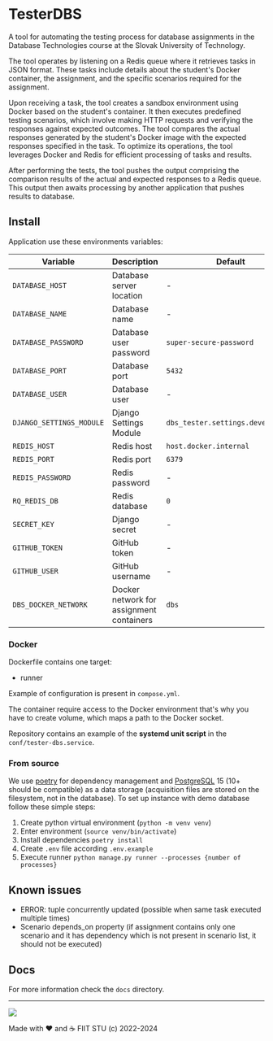 # TesterDBS

A tool for automating the testing process for database assignments in the Database Technologies course at the Slovak
University of Technology.

The tool operates by listening on a Redis queue where it retrieves tasks in JSON format. These tasks include
details about the student's Docker container, the assignment, and the specific scenarios required for the assignment.

Upon receiving a task, the tool creates a sandbox environment using Docker based on the student's container.
It then executes predefined testing scenarios, which involve making HTTP requests and verifying the responses
against expected outcomes. The tool compares the actual responses generated by the student's Docker image with
the expected responses specified in the task. To optimize its operations, the tool leverages Docker and Redis
for efficient processing of tasks and results. 

After performing the tests, the tool pushes the output comprising the comparison results of the actual 
and expected responses to a Redis queue. This output then awaits processing by another application 
that pushes results to database.

## Install

Application use these environments variables:

| Variable                 | Description                              | Default                           | Example                            |
|--------------------------|------------------------------------------|-----------------------------------|------------------------------------|
| `DATABASE_HOST`          | Database server location                 | -                                 | `docker.for.mac.localhost`         |
| `DATABASE_NAME`          | Database name                            | -                                 | `tester`                           |
| `DATABASE_PASSWORD`      | Database user password                   | `super-secure-password`           |                                    |
| `DATABASE_PORT`          | Database port                            | `5432`                            | `5432`                             |
| `DATABASE_USER`          | Database user                            | -                                 | `tester`                           |
| `DJANGO_SETTINGS_MODULE` | Django Settings Module                   | `dbs_tester.settings.development` | `dbs_tester.settings.production`   |
| `REDIS_HOST`             | Redis host                               | `host.docker.internal`            | `host.docker.internal`             |
| `REDIS_PORT`             | Redis port                               | `6379`                            | `6379`                             |
| `REDIS_PASSWORD`         | Redis password                           | -                                 |                                    |
| `RQ_REDIS_DB`            | Redis database                           | `0`                               | `0`                                |
| `SECRET_KEY`             | Django secret                            | -                                 | `ghp_asdqwjdsncvsdv`               |
| `GITHUB_TOKEN`           | GitHub token                             | -                                 | `Secure-random-string-21`          |
| `GITHUB_USER`            | GitHub username                          | -                                 | `Sibyx`                            |
| `DBS_DOCKER_NETWORK`     | Docker network for assignment containers | `dbs`                             | `dbs`                              |

### Docker

Dockerfile contains one target:

- runner

Example of configuration is present in `compose.yml`.

The container require access to the Docker environment that's why you have to create volume, which maps a path to the
Docker socket.

Repository contains an example of the **systemd unit script** in the `conf/tester-dbs.service`.

### From source

We use [poetry](https://python-poetry.org/) for dependency management and [PostgreSQL](https://www.postgresql.org/) 15
(10+ should be compatible) as a data storage (acquisition files are stored on the filesystem, not in the database).
To set up instance with demo database follow these simple steps:

1. Create python virtual environment (`python -m venv venv`)
2. Enter environment (`source venv/bin/activate`)
3. Install dependencies `poetry install`
4. Create `.env` file according `.env.example`
5. Execute runner `python manage.py runner --processes {number of processes}`

## Known issues
- ERROR: tuple concurrently updated (possible when same task executed multiple times)
- Scenario depends_on property (if assignment contains only one scenario and it has dependency
  which is not present in scenario list, it should not be executed) 

## Docs

For more information check the `docs` directory.

---
![](docs/fiit.png)

Made with ❤️ and ☕️ FIIT STU (c) 2022-2024
